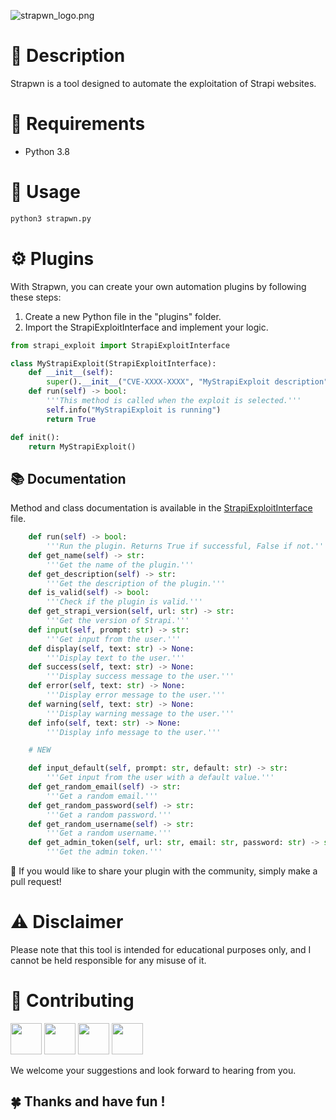 ![strapwn_logo.png](./assets/strapwn_logo.png)


# **🚀** Description


Strapwn is a tool designed to automate the exploitation of Strapi websites.

# 🐍 Requirements


- Python 3.8

# 📔 Usage


```bash
python3 strapwn.py
```

# ⚙️ Plugins


With Strapwn, you can create your own automation plugins by following these steps:

1. Create a new Python file in the "plugins" folder.
2. Import the StrapiExploitInterface and implement your logic.

```python
from strapi_exploit import StrapiExploitInterface

class MyStrapiExploit(StrapiExploitInterface):
    def __init__(self):
        super().__init__("CVE-XXXX-XXXX", "MyStrapiExploit description")
    def run(self) -> bool:
        '''This method is called when the exploit is selected.'''
        self.info("MyStrapiExploit is running")
        return True

def init():
    return MyStrapiExploit()
```

## 📚 Documentation


Method and class documentation is available in the [StrapiExploitInterface](./strapi_exploit.py) file.

```python
    def run(self) -> bool:
        '''Run the plugin. Returns True if successful, False if not.'''
    def get_name(self) -> str:
        '''Get the name of the plugin.'''
    def get_description(self) -> str:
        '''Get the description of the plugin.'''
    def is_valid(self) -> bool:
        '''Check if the plugin is valid.'''
    def get_strapi_version(self, url: str) -> str:
        '''Get the version of Strapi.'''
    def input(self, prompt: str) -> str:
        '''Get input from the user.'''
    def display(self, text: str) -> None:
        '''Display text to the user.'''
    def success(self, text: str) -> None:
        '''Display success message to the user.'''
    def error(self, text: str) -> None:
        '''Display error message to the user.'''
    def warning(self, text: str) -> None:
        '''Display warning message to the user.'''
    def info(self, text: str) -> None:
        '''Display info message to the user.'''

    # NEW

    def input_default(self, prompt: str, default: str) -> str:
        '''Get input from the user with a default value.'''
    def get_random_email(self) -> str:
        '''Get a random email.'''
    def get_random_password(self) -> str:
        '''Get a random password.'''
    def get_random_username(self) -> str:
        '''Get a random username.'''
    def get_admin_token(self, url: str, email: str, password: str) -> str:
        '''Get the admin token.'''
```

🌝 If you would like to share your plugin with the community, simply make a pull request!

# ⚠️ Disclaimer


Please note that this tool is intended for educational purposes only, and I cannot be held responsible for any misuse of it.

# 🤝 Contributing


<a href="https://github.com/Axel672"><img src="https://github.com/Axel672.png" width="50"></a>
<a href="https://github.com/sofianeelhor"><img src="https://github.com/sofianeelhor.png" width=50></a>
<a href="https://github.com/TomF0x"><img src="https://github.com/TomF0x.png" width=50></a>
<a href="https://github.com/HyouKash"><img src="https://github.com/HyouKash.png" width=50></a>


We welcome your suggestions and look forward to hearing from you.
## 🍀 Thanks and have fun !
